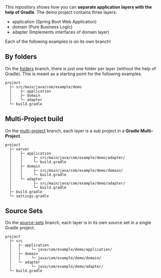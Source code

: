 This repository shows how you can **separate application layers with the help of Gradle**.
The demo project contains three layers:

- application (Spring Boot Web Application)
- domain (Pure Business Logic)
- adapter (Implements interfaces of domain layer)

Each of the following examples is on its own branch!

## By folders

On the [folders](https://github.com/christianblos/demo-gradle-application-layers/tree/folders) branch,
there is just one folder per layer (without the help of Gradle).
This is meant as a starting point for the following examples.

```
project
  ├─ src/main/java/com/example/demo
  │    ├─ application
  │    ├─ domain
  │    └─ adapter
  └─ build.gradle
```

## Multi-Project build

On the [multi-project](https://github.com/christianblos/demo-gradle-application-layers/tree/multi-project) branch,
each layer is a sub project in a **Gradle Multi-Project**.

```
project
  ├─ server
  │    ├─ application
  │    │     ├─ src/main/java/com/example/demo/adapter/
  │    │     └─ build.gradle
  │    ├─ domain
  │    │     ├─ src/main/java/com/example/demo/domain/
  │    │     └─ build.gradle
  │    └─ adapter
  │          ├─ src/main/java/com/example/demo/adapter/
  │          └─ build.gradle
  ├─ build.gradle
  └─ settings.gradle
```

## Source Sets

On the [source-sets](https://github.com/christianblos/demo-gradle-application-layers/tree/source-sets) branch,
each layer is in its own source set in a single Gradle project.

```
project
  ├─ src
  │   ├─ application
  │   │     └─ java/com/example/demo/application/
  │   ├─ domain
  │   │     └─ java/com/example/demo/domain/
  │   └─ adapter
  │         └─ java/com/example/demo/adapter/
  └─ build.gradle
```
